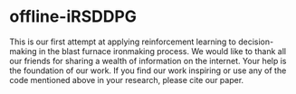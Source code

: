 # offline-iRSDDPG
This is our first attempt at applying reinforcement learning to decision-making in the blast furnace ironmaking process. We would like to thank all our friends for sharing a wealth of information on the internet. Your help is the foundation of our work. If you find our work inspiring or use any of the code mentioned above in your research, please cite our paper.
